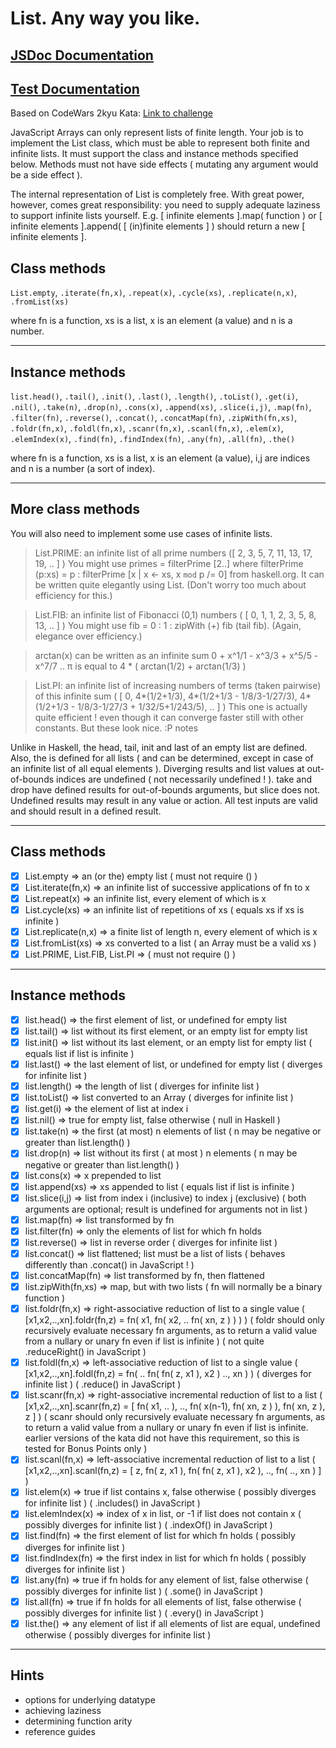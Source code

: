 # List. Any way you like.


## [JSDoc Documentation](/out/List.html)
## [Test Documentation](/out/test.report.html)

Based on CodeWars 2kyu Kata: [Link to challenge](https://www.codewars.com/kata/59f7a040a5b820c684000046)

JavaScript Arrays can only represent lists of finite length. Your job is to implement the List class, which must be able to represent both finite and infinite lists. It must support the class and instance methods specified below. Methods must not have side effects ( mutating any argument would be a side effect ).

The internal representation of List is completely free. With great power, however, comes great responsibility: you need to supply adequate laziness to support infinite lists yourself. E.g. [ infinite elements ].map( function ) or [ infinite elements ].append( [ (in)finite elements ] ) should return a new [ infinite elements ].

## Class methods
`List.empty`, `.iterate(fn,x)`, `.repeat(x)`, `.cycle(xs)`, `.replicate(n,x)`, `.fromList(xs)`

where fn is a function, xs is a list, x is an element (a value) and n is a number.

---
## Instance methods
`list.head()`, `.tail()`, `.init()`, `.last()`, `.length()`, `.toList()`, `.get(i)`, `.nil()`, `.take(n)`, `.drop(n)`, `.cons(x)`, `.append(xs)`, `.slice(i,j)`, `.map(fn)`, `.filter(fn)`, `.reverse()`, `.concat()`, `.concatMap(fn)`, `.zipWith(fn,xs)`, `.foldr(fn,x)`, `.foldl(fn,x)`, `.scanr(fn,x)`, `.scanl(fn,x)`, `.elem(x)`, `.elemIndex(x)`, `.find(fn)`, `.findIndex(fn)`, `.any(fn)`, `.all(fn)`, `.the()`

where fn is a function, xs is a list, x is an element (a value), i,j are indices and n is a number (a sort of index).

---
## More class methods
You will also need to implement some use cases of infinite lists.

> List.PRIME: an infinite list of all prime numbers ([ 2, 3, 5, 7, 11, 13, 17, 19, .. ] )
You might use primes = filterPrime [2..] where filterPrime (p:xs) = p : filterPrime [x | x <- xs, x `mod` p /= 0] from haskell.org. It can be written quite elegantly using List. (Don't worry too much about efficiency for this.)

> List.FIB: an infinite list of Fibonacci (0,1) numbers ( [ 0, 1, 1, 2, 3, 5, 8, 13, .. ] )
You might use fib = 0 : 1 : zipWith (+) fib (tail fib). (Again, elegance over efficiency.)

> arctan(x) can be written as an infinite sum 0 + x^1/1 - x^3/3 + x^5/5 - x^7/7 ..
π is equal to 4 * ( arctan(1/2) + arctan(1/3) )

>List.PI: an infinite list of increasing numbers of terms (taken pairwise) of this infinite sum
( [ 0, 4*(1/2+1/3), 4*(1/2+1/3 - 1/8/3-1/27/3), 4*(1/2+1/3 - 1/8/3-1/27/3 + 1/32/5+1/243/5), .. ] )
This one is actually quite efficient ! even though it can converge faster still with other constants. But these look nice. :P
notes

Unlike in Haskell, the head, tail, init and last of an empty list are defined. Also, the is defined for all lists ( and can be determined, except in case of an infinite list of all equal elements ).
Diverging results and list values at out-of-bounds indices are undefined ( not necessarily undefined ! ).
take and drop have defined results for out-of-bounds arguments, but slice does not.
Undefined results may result in any value or action.
All test inputs are valid and should result in a defined result.

---
## Class methods
- [x] List.empty => an (or the) empty list ( must not require () )
- [x] List.iterate(fn,x) => an infinite list of successive applications of fn to x
- [x] List.repeat(x) => an infinite list, every element of which is x
- [x] List.cycle(xs) => an infinite list of repetitions of xs ( equals xs if xs is infinite )
- [x] List.replicate(n,x) => a finite list of length n, every element of which is x
- [x] List.fromList(xs) => xs converted to a list ( an Array must be a valid xs )
- [x] List.PRIME, List.FIB, List.PI => ( must not require () )

---
## Instance methods
- [x] list.head() => the first element of list, or undefined for empty list
- [x] list.tail() => list without its first element, or an empty list for empty list
- [x] list.init() => list without its last element, or an empty list for empty list ( equals list if list is infinite )
- [x] list.last() => the last element of list, or undefined for empty list ( diverges for infinite list )
- [x] list.length() => the length of list ( diverges for infinite list )
- [x] list.toList() => list converted to an Array ( diverges for infinite list )
- [x] list.get(i) => the element of list at index i
- [x] list.nil() => true for empty list, false otherwise ( null in Haskell )
- [x] list.take(n) => the first (at most) n elements of list ( n may be negative or greater than list.length() )
- [x] list.drop(n) => list without its first ( at most ) n elements ( n may be negative or greater than list.length() )
- [x] list.cons(x) => x prepended to list
- [x] list.append(xs) => xs appended to list ( equals list if list is infinite )
- [x] list.slice(i,j) => list from index i (inclusive) to index j (exclusive) ( both arguments are optional; result is undefined for arguments not in list )
- [x] list.map(fn) => list transformed by fn
- [x] list.filter(fn) => only the elements of list for which fn holds
- [x] list.reverse() => list in reverse order ( diverges for infinite list )
- [x] list.concat() => list flattened; list must be a list of lists ( behaves differently than .concat() in JavaScript ! )
- [x] list.concatMap(fn) => list transformed by fn, then flattened
- [x] list.zipWith(fn,xs) => map, but with two lists ( fn will normally be a binary function )
- [x] list.foldr(fn,x) => right-associative reduction of list to a single value ( [x1,x2,..,xn].foldr(fn,z) = fn( x1, fn( x2, .. fn( xn, z ) ) ) ) ( foldr should only recursively evaluate necessary fn arguments, as to return a valid value from a nullary or unary fn even if list is infinite ) ( not quite .reduceRight() in JavaScript )
- [x] list.foldl(fn,x) => left-associative reduction of list to a single value ( [x1,x2,..,xn].foldl(fn,z) = fn( .. fn( fn( z, x1 ), x2 ) .., xn ) ) ( diverges for infinite list ) ( .reduce() in JavaScript )
- [x] list.scanr(fn,x) => right-associative incremental reduction of list to a list ( [x1,x2,..,xn].scanr(fn,z) = [ fn( x1, .. ), .., fn( x(n-1), fn( xn, z ) ), fn( xn, z ), z ] ) ( scanr should only recursively evaluate necessary fn arguments, as to return a valid value from a nullary or unary fn even if list is infinite. earlier versions of the kata did not have this requirement, so this is tested for Bonus Points only )
- [x] list.scanl(fn,x) => left-associative incremental reduction of list to a list ( [x1,x2,..,xn].scanl(fn,z) = [ z, fn( z, x1 ), fn( fn( z, x1 ), x2 ), .., fn( .., xn ) ] )
- [x] list.elem(x) => true if list contains x, false otherwise ( possibly diverges for infinite list ) ( .includes() in JavaScript )
- [x] list.elemIndex(x) => index of x in list, or -1 if list does not contain x ( possibly diverges for infinite list ) ( .indexOf() in JavaScript )
- [x] list.find(fn) => the first element of list for which fn holds ( possibly diverges for infinite list )
- [x] list.findIndex(fn) => the first index in list for which fn holds ( possibly diverges for infinite list )
- [x] list.any(fn) => true if fn holds for any element of list, false otherwise ( possibly diverges for infinite list ) ( .some() in JavaScript )
- [x] list.all(fn) => true if fn holds for all elements of list, false otherwise ( possibly diverges for infinite list ) ( .every() in JavaScript )
- [x] list.the() => any element of list if all elements of list are equal, undefined otherwise ( possibly diverges for infinite list )

---
## Hints
- options for underlying datatype
- achieving laziness
- determining function arity
- reference guides